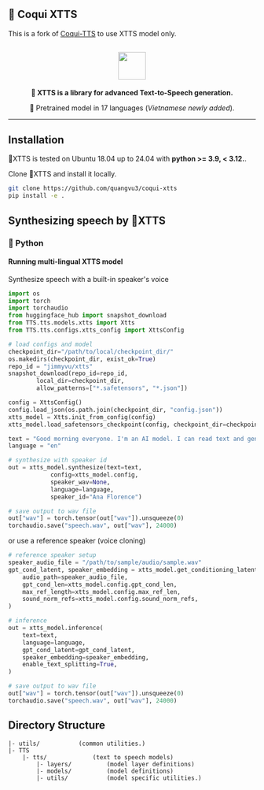 
## 🐸 Coqui XTTS
This is a fork of [Coqui-TTS](https://github.com/coqui-ai/TTS) to use XTTS model only.

<div align="center">

## <img src="https://raw.githubusercontent.com/coqui-ai/TTS/main/images/coqui-log-green-TTS.png" height="56"/>


**🐸 XTTS is a library for advanced Text-to-Speech generation.**

🚀 Pretrained model in 17 languages (*Vietnamese newly added*).

</div>

______________________________________________________________________

## Installation
🐸XTTS is tested on Ubuntu 18.04 up to 24.04 with **python >= 3.9, < 3.12.**.

Clone 🐸XTTS and install it locally.

```bash
git clone https://github.com/quangvu3/coqui-xtts
pip install -e .
```

## Synthesizing speech by 🐸XTTS

### 🐍 Python

#### Running multi-lingual XTTS model

Synthesize speech with a built-in speaker's voice

```python
import os
import torch
import torchaudio
from huggingface_hub import snapshot_download
from TTS.tts.models.xtts import Xtts
from TTS.tts.configs.xtts_config import XttsConfig

# load configs and model
checkpoint_dir="/path/to/local/checkpoint_dir/"
os.makedirs(checkpoint_dir, exist_ok=True)
repo_id = "jimmyvu/xtts"
snapshot_download(repo_id=repo_id, 
        local_dir=checkpoint_dir, 
        allow_patterns=["*.safetensors", "*.json"])

config = XttsConfig()
config.load_json(os.path.join(checkpoint_dir, "config.json"))
xtts_model = Xtts.init_from_config(config)
xtts_model.load_safetensors_checkpoint(config, checkpoint_dir=checkpoint_dir)

text = "Good morning everyone. I'm an AI model. I can read text and generate speech with a given voice."
language = "en"

# synthesize with speaker id
out = xtts_model.synthesize(text=text, 
			config=xtts_model.config, 
			speaker_wav=None, 
			language=language, 
			speaker_id="Ana Florence")

# save output to wav file
out["wav"] = torch.tensor(out["wav"]).unsqueeze(0)
torchaudio.save("speech.wav", out["wav"], 24000)
```

or use a reference speaker (voice cloning)
```python
# reference speaker setup
speaker_audio_file = "/path/to/sample/audio/sample.wav"
gpt_cond_latent, speaker_embedding = xtts_model.get_conditioning_latents(
	audio_path=speaker_audio_file,
	gpt_cond_len=xtts_model.config.gpt_cond_len,
	max_ref_length=xtts_model.config.max_ref_len,
	sound_norm_refs=xtts_model.config.sound_norm_refs,
)

# inference
out = xtts_model.inference(
	text=text,
	language=language,
	gpt_cond_latent=gpt_cond_latent,
	speaker_embedding=speaker_embedding,
	enable_text_splitting=True,
)

# save output to wav file
out["wav"] = torch.tensor(out["wav"]).unsqueeze(0)
torchaudio.save("speech.wav", out["wav"], 24000)
```


## Directory Structure
```
|- utils/           (common utilities.)
|- TTS
    |- tts/             (text to speech models)
        |- layers/          (model layer definitions)
        |- models/          (model definitions)
        |- utils/           (model specific utilities.)
```
